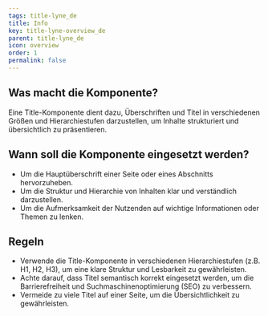 ```yaml
---
tags: title-lyne_de
title: Info
key: title-lyne-overview_de
parent: title-lyne_de
icon: overview
order: 1
permalink: false
---
```


## Was macht die Komponente?
Eine Title-Komponente dient dazu, Überschriften und Titel in verschiedenen Größen und Hierarchiestufen darzustellen, um Inhalte strukturiert und übersichtlich zu präsentieren.

## Wann soll die Komponente eingesetzt werden?
* Um die Hauptüberschrift einer Seite oder eines Abschnitts hervorzuheben.
* Um die Struktur und Hierarchie von Inhalten klar und verständlich darzustellen.
* Um die Aufmerksamkeit der Nutzenden auf wichtige Informationen oder Themen zu lenken.

## Regeln
* Verwende die Title-Komponente in verschiedenen Hierarchiestufen (z.B. H1, H2, H3), um eine klare Struktur und Lesbarkeit zu gewährleisten.
* Achte darauf, dass Titel semantisch korrekt eingesetzt werden, um die Barrierefreiheit und Suchmaschinenoptimierung (SEO) zu verbessern.
* Vermeide zu viele Titel auf einer Seite, um die Übersichtlichkeit zu gewährleisten.
